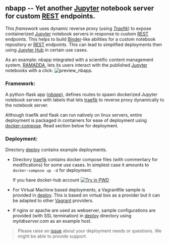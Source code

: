 ## nbapp -- Yet another [Jupyter][jupyter] notebook server for custom [REST][REST] endpoints.

This _framework_ uses dynamic reverse proxy (using _[Traefik][traefik]_) to expose containerized [Jupyter][jupyter] notebook servers in response to custom [REST][REST] endpoints. This helps to build [Binder][binder]-like abilities for a custom notebook repository or [REST][REST] endpoints. This can lead to simplified deployments then using [Jupyter Hub][jupyterhub] in certain use cases.


As an example: nbapp integrated with a scientific content management system, [RAMADDA](https://www.geodesystems.com), lets its users interact with the published [Jupyter][jupyter] notebooks with a click:
![preview_nbapp](https://github.com/suvarchal/nbapp/blob/master/docs/preview_nbapp.gif "nbapp preview with RAMADDA").

### Framework:
A python-flask app (_[nbapp](https://github.com/suvarchal/nbapp/tree/master/nbapp)_), defines routes to spawn dockerized Jupyter notebook servers with labels that lets [traefik][traefik] to reverse proxy dynamically to the notebook server.

Although traefik and flask can run natively on linux servers, entire deployment is packaged in containers for ease of deployment using [docker-compose](https://docs.docker.com/compose/). Read section below for deployment.

### Deployment:
Directory [deploy](https://github.com/suvarchal/nbapp/tree/master/deploy) contains example deployments.

* Directory [traefik](https://github.com/suvarchal/nbapp/tree/master/deploy/traefik) contains docker compose files (with commentary for modifications) for some use cases. In simplest case it amounts to `docker-compose up -d` for deployment.

    If you have docker-hub account [![Try in PWD](https://raw.githubusercontent.com/play-with-docker/stacks/master/assets/images/button.png)](https://labs.play-with-docker.com/?stack=https://raw.githubusercontent.com/suvarchal/nbapp/master/deploy/traefik/docker-compose.yml)


* For Virtual Machine based deployments, a Vagrantfile sample is provided in [deploy](https://github.com/suvarchal/nbapp/tree/master/deploy). This is based on virtual box as a provider but it can be adapted to other [Vagrant][vagrant] providers.


* If nginx or apache are used as webserver, sample configurations are provided (with SSL termination) in [deploy][deploy] directory using _mylabserver.com_ as an example host.  

>Please raise an [issue](https://github.com/suvarchal/nbapp/issues) about your deployment needs or questions. We might be able to provide support.



[jupyter]: https://jupyter.org/
[jupyterhub]: https://jupyter.org/hub
[REST]: https://en.wikipedia.org/wiki/Representational_state_transfer
[RAMADDA]: https://www.geodesystems.com
[binder]: https://binder.pangeo.io
[traefik]: https://traefik.io
[vagrant]: https://www.vagrantup.com/
[deploy]: https://github.com/suvarchal/nbapp/tree/master/deploy

